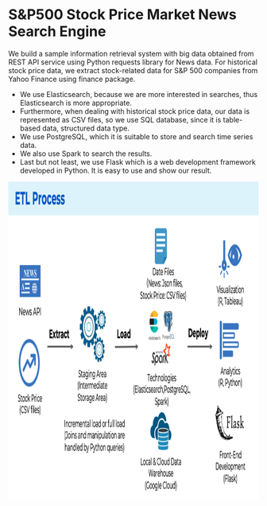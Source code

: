 # S&P500 Stock Price Market News Search Engine

We build a sample information retrieval system with big data obtained from REST API service using Python requests library for News data. For historical stock price data, we extract stock-related data for S&P 500 companies from Yahoo Finance using finance package.

- We use Elasticsearch, because we are more interested in searches, thus Elasticsearch is more appropriate.
- Furthermore, when dealing with historical stock price data, our data is represented as CSV files, so we use SQL database, since it is table-based data, structured data type.
- We use PostgreSQL, which it is suitable to store and search time series data.
- We also use Spark to search the results.
- Last but not least, we use Flask which is a web development framework developed in Python. It is easy to use and show our result.


<img align="center" src="https://github.com/yyyukeqi/S-P500-Stock-Price-Market-News-Search-Engine/blob/main/images/ETL%20pipeline.png" width="1000" height="640" />
